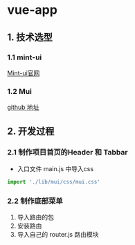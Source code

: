 # vue-app

## 1. 技术选型

### 1.1 mint-ui

[Mint-ui官网](<https://mint-ui.github.io/#!/zh-cn>)

### 1.2 Mui

[github 地址](<https://github.com/dcloudio/mui>)

## 2. 开发过程

### 2.1 制作项目首页的Header 和 Tabbar

+ 入口文件 main.js 中导入css

~~~js
import './lib/mui/css/mui.css'
~~~

### 2.2 制作底部菜单

1. 导入路由的包
2. 安装路由
3. 导入自己的 router.js 路由模块